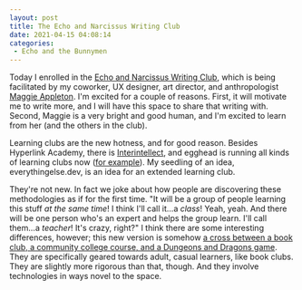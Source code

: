 ```yaml
---
layout: post
title: The Echo and Narcissus Writing Club
date: 2021-04-15 04:08:14
categories:
 - Echo and the Bunnymen
---
```


Today I enrolled in the [Echo and Narcissus Writing Club](https://hyperlink.academy/courses/echo-and-narcissus-writing-club/118), which is being facilitated by my coworker, UX designer, art director, and anthropologist [Maggie Appleton](http://maggieappleton.com/). I'm excited for a couple of reasons. First, it will motivate me to write more, and I will have this space to share that writing with. Second, Maggie is a very bright and good human, and I'm excited to learn from her (and the others in the club).

Learning clubs are the new hotness, and for good reason. Besides Hyperlink Academy, there is [Interintellect](https://interintellect.com), and egghead is running all kinds of learning clubs now ([for example](https://egghead.io/blog/saas-application-with-next-js-stripe-and-firebase)). My seedling of an idea, everythingelse.dev, is an idea for an extended learning club.

They're not new. In fact we joke about how people are discovering these methodologies as if for the first time. "It will be a group of people learning this stuff _at the same time_! I think I'll call it...a _class_! Yeah, yeah. And there will be one person who's an expert and helps the group learn. I'll call them...a _teacher_! It's crazy, right?" I think there are some interesting differences, however; this new version is somehow [a cross between a book club, a community college course, and a Dungeons and Dragons game](https://joelhooks.com/knowledge-adventure-club). They are specifically geared towards adult, casual learners, like book clubs. They are slightly more rigorous than that, though. And they involve technologies in ways novel to the space.
